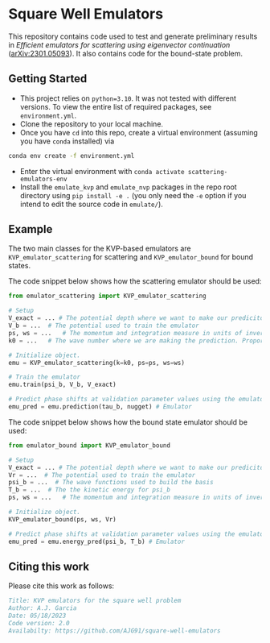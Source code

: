 # Square Well Emulators

This repository contains code used to test and generate preliminary results in
*Efficient emulators for scattering using eigenvector continuation* ([arXiv:2301.05093][arXiv]).
It also contains code for the bound-state problem.

## Getting Started

* This project relies on `python=3.10`. It was not tested with different versions.
  To view the entire list of required packages, see `environment.yml`.
* Clone the repository to your local machine.
* Once you have `cd` into this repo, create a virtual environment (assuming you have `conda` installed) via
```bash
conda env create -f environment.yml
```
* Enter the virtual environment with `conda activate scattering-emulators-env`
* Install the `emulate_kvp` and `emulate_nvp` packages in the repo root directory using `pip install -e .`
  (you only need the `-e` option if you intend to edit the source code in `emulate/`).


## Example

The two main classes for the KVP-based emulators are `KVP_emulator_scattering` for scattering and `KVP_emulator_bound` for bound states.

The code snippet below shows how the scattering emulator should be used:
```python
from emulator_scattering import KVP_emulator_scattering

# Setup
V_exact = ... # The potential depth where we want to make our prediciton
V_b = ...  # The potential used to train the emulator
ps, ws = ...   # The momentum and integration measure in units of inverse fm, corresponding to the potential mesh
k0 = ...   # The wave number where we are making the prediction. Proportional to the square root of the energy.

# Initialize object.
emu = KVP_emulator_scattering(k=k0, ps=ps, ws=ws)

# Train the emulator
emu.train(psi_b, V_b, V_exact)

# Predict phase shifts at validation parameter values using the emulator
emu_pred = emu.prediction(tau_b, nugget) # Emulator
```

The code snippet below shows how the bound state emulator should be used:
```python
from emulator_bound import KVP_emulator_bound

# Setup
V_exact = ... # The potential depth where we want to make our prediciton
Vr = ...  # The potential used to train the emulator
psi_b = ...  # The wave functions used to build the basis
T_b = ...  # The the kinetic energy for psi_b
ps, ws = ...   # The momentum and integration measure in units of inverse fm, corresponding to the potential mesh

# Initialize object.
KVP_emulator_bound(ps, ws, Vr)

# Predict phase shifts at validation parameter values using the emulator
emu_pred = emu.energy_pred(psi_b, T_b) # Emulator
```

## Citing this work

Please cite this work as follows:

```bibtex
Title: KVP emulators for the square well problem
Author: A.J. Garcia
Date: 05/18/2023
Code version: 2.0
Availabilty: https://github.com/AJG91/square-well-emulators
```

[arxiv]: https://arxiv.org/abs/2007.03635
